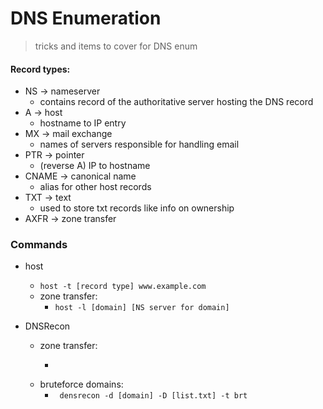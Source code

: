 # DNS Enumeration
> tricks and items to cover for DNS enum

#### Record types: 
- NS -> nameserver
	- contains record of the authoritative server hosting the DNS record
- A -> host 
	- hostname to IP entry
- MX -> mail exchange
	- names of servers responsible for handling email
- PTR -> pointer
	- (reverse A) IP to hostname
- CNAME -> canonical name
	- alias for other host records
- TXT -> text
	- used to store txt records like info on ownership
- AXFR -> zone transfer


### Commands
- host 
	- ```host -t [record type] www.example.com```
	- zone transfer: 
		- ```host -l [domain] [NS server for domain]```

- DNSRecon
	- zone transfer: 
		- ``` dnsrecon -d [domain] -t axfr
	- bruteforce domains: 
		- ``` densrecon -d [domain] -D [list.txt] -t brt```



